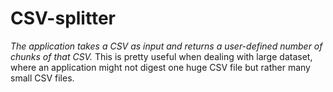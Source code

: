 # CSV-splitter
*The application takes a CSV as input and returns a user-defined number of chunks of that CSV.*
This is pretty useful when dealing with large dataset, where an application might not digest one huge CSV file but rather many small CSV files.

